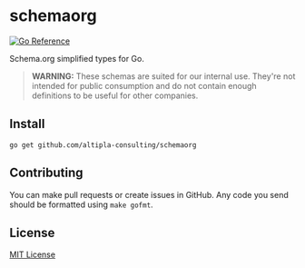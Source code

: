 
# schemaorg

[![Go Reference](https://pkg.go.dev/badge/github.com/altipla-consulting/schemaorg.svg)](https://pkg.go.dev/github.com/altipla-consulting/schemaorg)

Schema.org simplified types for Go.

> **WARNING:** These schemas are suited for our internal use. They're not intended for public consumption and do not contain enough definitions to be useful for other companies.


## Install

```shell
go get github.com/altipla-consulting/schemaorg
```


## Contributing

You can make pull requests or create issues in GitHub. Any code you send should be formatted using `make gofmt`.


## License

[MIT License](LICENSE)
